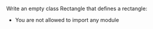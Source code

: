 Write an empty class Rectangle that defines a rectangle:

* You are not allowed to import any module
